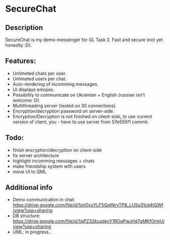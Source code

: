 # SecureChat
## Description
SecureChat is my demo-messenger for GL Task 2. Fast and secure (not yet honestly :D).


## Features:
- Unlimeted chats per user.
- Unlimated users per chat.
- Auto-rendering of incomming messages.
- UI displays emojies.
- Possibility to communicate on Ukrainian + English (russian isn't welcome :D).
- Multithreading server (tested on 30 connections).
- Encryption/decryption password on server-side.
- Encryption/Decryption is not finished on client-side, to use current version of client, you - have to use server from 57e555f1 commit.

## Todo:

- finish encryption/decryption on client-side
- fix server architecture
- highlight incomming messages + chats
- make friendship system with users
- move UI to QML

## Additional info
- Demo communication in chat: https://drive.google.com/file/d/1snOvuYLF5QgINrvTP8_LU5u31ck4tQWf/view?usp=sharing
- DB structure: https://drive.google.com/file/d/1jsPZ32kusdecY1ROqPwJrld7gMKfOrmU/view?usp=sharing
- UML: in progress..

